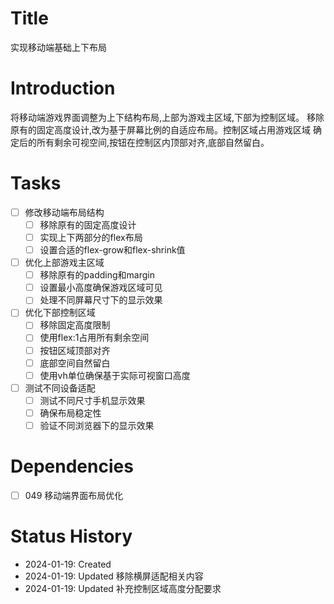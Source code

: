 # Title
实现移动端基础上下布局

# Introduction
将移动端游戏界面调整为上下结构布局,上部为游戏主区域,下部为控制区域。
移除原有的固定高度设计,改为基于屏幕比例的自适应布局。控制区域占用游戏区域
确定后的所有剩余可视空间,按钮在控制区内顶部对齐,底部自然留白。

# Tasks
- [ ] 修改移动端布局结构
  - [ ] 移除原有的固定高度设计
  - [ ] 实现上下两部分的flex布局
  - [ ] 设置合适的flex-grow和flex-shrink值
- [ ] 优化上部游戏主区域
  - [ ] 移除原有的padding和margin
  - [ ] 设置最小高度确保游戏区域可见
  - [ ] 处理不同屏幕尺寸下的显示效果
- [ ] 优化下部控制区域
  - [ ] 移除固定高度限制
  - [ ] 使用flex:1占用所有剩余空间
  - [ ] 按钮区域顶部对齐
  - [ ] 底部空间自然留白
  - [ ] 使用vh单位确保基于实际可视窗口高度
- [ ] 测试不同设备适配
  - [ ] 测试不同尺寸手机显示效果
  - [ ] 确保布局稳定性
  - [ ] 验证不同浏览器下的显示效果

# Dependencies
- [ ] 049 移动端界面布局优化

# Status History
- 2024-01-19: Created
- 2024-01-19: Updated 移除横屏适配相关内容
- 2024-01-19: Updated 补充控制区域高度分配要求
